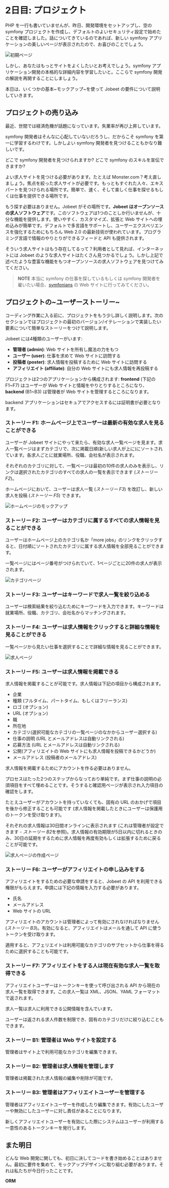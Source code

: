 2日目: プロジェクト
==================

PHP を一行も書いていませんが、昨日、開発環境をセットアップし、空の symfony プロジェクトを作成し、デフォルトのよいセキュリティ設定で始めたことを確認しました。話についてきているのであれば、新しい symfony アプリケーションの美しいページが表示されたので、お喜びのことでしょう。


![初期ページ](http://www.symfony-project.org/images/jobeet/1_4/01/congratulations.png)

しかし、あなたはもっとサイトをよくしたいとお考えでしょう。symfony アプリケーション開発の本格的な詳細内容を学習したいと。ここらで symfony 開発の解説を再開することにしましょう。

本日は、いくつかの基本~モックアップ~を使って Jobeet の要件について説明していきます。

プロジェクトの売り込み
---------------------

最近、世間では経済危機が話題になっています。失業率が再び上昇しています。

symfony 開発者はそんなに心配していないだろうし、だからこそ symfony を第一に学習するわけです。しかしよい symfony 開発者を見つけることもかなり難しいです。

どこで symfony 開発者を見つけられますか? どこで symfony のスキルを宣伝できますか?

よい求人サイトを見つける必要があります。たとえば Monster.com？考え直しましょう。焦点を絞った求人サイトが必要です。もっともすぐれた人々、エキスパートを見つけられる場所です。簡単で、速く、そして楽しく仕事を探せるもしくは仕事を提供できる場所です。

もう探す必要はありません。Jobeet がその場所です。**Jobeet はオープンソースの求人ソフトウェア**です。このソフトウェアは1つのことしか行いませんが、十分な機能を提供します。使いやすく、カスタマイズ、拡張と Web サイトへの埋め込みが簡単です。デフォルトで多言語をサポートし、ユーザーエクスペリエンスを強化するためにもちろん Web 2.0 の最新技術が使われています。プログラミング言語で情報のやりとりができるフィードと API も提供されます。

そういう求人サイトはもう存在してるって？利用者として見れば、インターネットには Jobeet のような求人サイトはたくさん見つかるでしょう。しかし上記で述べたような豊富な機能をもつオープンソースの求人ソフトウェアを見つけてみてください。

>**NOTE**
>本当に symfony の仕事を探しているもしくは symfony 開発者を雇いたい場合、[symfonians](http://symfonians.net/) の Web サイトに行ってみてください。

プロジェクトの~ユーザーストーリー~
------------------------------------

コーディング作業に入る前に、プロジェクトをもう少し詳しく説明します。次のセクションではプロジェクトの最初のバージョン/イテレーションで実装したい要素について簡単なストーリーをつけて説明します。

Jobeet には4種類のユーザーがいます:

 * **管理者 (admin)**: Web サイトを所有し魔法の力をもつ
 * **ユーザー (user)**: 仕事を求めて Web サイトに訪問する
 * **投稿者 (poster)**: 求人情報を投稿するために Web サイトに訪問する
 * **アフィリエイト (affiliate)**: 自分の Web サイトにも求人情報を再投稿する

プロジェクトは2つのアプリケーションから構成されます: **frontend** (下記の F1~F7) はユーザーが Web サイトと情報をやりとりするところになり、**backend** (B1~B3) は管理者が Web サイトを管理するところになります。

backend アプリケーションはセキュアでアクセスするには証明書が必要となります。

### ストーリー F1: ホームページ上でユーザーは最新の有効な求人を見ることができる

ユーザーが Jobeet サイトにやって来たら、有効な求人一覧ページを見ます。求人一覧ページはまずカテゴリで、次に掲載日順(新しい求人が上に)にソートされています。各求人ごとに就業場所、役職、会社名が表示されます。

それぞれのカテゴリに対して、一覧ページは最初の10件の求人のみを表示し、リンクは選択されたカテゴリのすべての求人の一覧を表示できます (*ストーリー F2*)。

ホームページにおいて、ユーザーは求人一覧 (*ストーリー F3*) を改訂し、新しい求人を投稿 (*ストーリー F5*) できます。

![ホームページのモックアップ](http://www.symfony-project.org/images/jobeet/1_4/02/mockup_homepage.png)

### ストーリー F2: ユーザーはカテゴリに属するすべての求人情報を見ることができる

ユーザーはホームページ上のカテゴリ名か「more jobs」のリンクをクリックすると、日付順にソートされたカテゴリに属する求人情報を全部見ることができます。

一覧ページにはページ番号がつけられていて、1ページごとに20件の求人が表示されます。

![カテゴリページ](http://www.symfony-project.org/images/jobeet/1_4/02/mockup_category.png)

### ストーリー F3: ユーザーはキーワードで求人一覧を絞り込める

ユーザーは検索結果を絞り込むためにキーワードを入力できます。キーワードは就業場所、役職、カテゴリ、会社名からマッチングされます。

### ストーリー F4: ユーザーは求人情報をクリックすると詳細な情報を見ることができる

一覧ページから見たい仕事を選択することで詳細な情報を見ることができます。

![求人ページ](http://www.symfony-project.org/images/jobeet/1_4/02/mockup_job.png)

### ストーリー F5: ユーザーは求人情報を掲載できる

求人情報を掲載することが可能です。求人情報は下記の項目から構成されます。

  * 企業
  * 種類 (フルタイム、パートタイム、もしくはフリーランス)
  * ロゴ (オプション)
  * URL (オプション)
  * 職
  * 所在地
  * カテゴリ(選択可能なカテゴリの一覧ページのなかからユーザー選択する)
  * 仕事の説明 (URL とメールアドレスは自動リンクされる)
  * 応募方法 (URL とメールアドレスは自動リンクされる)
  * 公開(アフィリエイトの Web サイトにも求人情報を投稿できるかどうか)
  * メールアドレス (投稿者のメールアドレス)

求人情報を掲載するためにアカウントを作る必要はありません。

プロセスはたった2つのステップからなっており単純です。まず仕事の説明の必須項目をすべて埋めることです。そうすると確認用ページが表示され入力項目の確認をします。

たとえユーザーがアカウントを持っていなくても、固有の URL のおかげで項目を後から修正することも可能です (求人情報を掲載したときにユーザーは保護用のトークンを受け取ります)。

それぞれの求人情報は30日間オンラインに表示されます (これは管理者が設定できます - *ストーリー B2*を参照)。求人情報の有効期限が5日以内に切れるときのみ、30日の延期をするために求人情報を再度有効もしくは拡張するために戻ることが可能です。

![求人ページの作成ページ](http://www.symfony-project.org/images/jobeet/1_4/02/mockup_post.png)

### ストーリー F6: ユーザーがアフィリエイトの申し込みをする

アフィリエイトをするための必要な申請をすると、Jobeet の API を利用できる権限がもらえます。申請には下記の情報を入力する必要があります。

  * 氏名
  * メールアドレス
  * Web サイトの URL

アフィリエイトのアカウントは管理者によって有効にされなければなりません (*ストーリー B3*)。有効になると、アフィリエイトはメールを通して API に使うトークンを受け取ります。

適用すると、アフェリエイトは利用可能なカテゴリのサブセットから仕事を得るために選択することも可能です。

### ストーリー F7: アフィリエイトをする人は現在有効な求人一覧を取得できる

アフィリエイトユーザーはトークンキーを使って呼び出される API から現在の求人一覧を取得できます。この求人一覧は XML、JSON、YAML フォーマットで返されます。

求人一覧は求人に利用できる公開情報を含んでいます。

ユーザーは返される求人件数を制限でき、固有のカテゴリだけに絞り込むこともできます。

### ストーリー B1: 管理者は Web サイトを設定する

管理者はサイト上で利用可能なカテゴリを編集できます。

### ストーリー B2: 管理者は求人情報を管理します

管理者は掲載された求人情報の編集や削除が可能です。

### ストーリー B3: 管理者はアフィリエイトユーザーを管理する

管理者はアフィリエイトユーザーを作成したり編集できます。有効にしたユーザーや無効にしたユーザーに対し責任があることになります。

新しくアフィリエイトユーザーを有効にした際にシステムはユーザーが利用する一意性のあるトークンキーを発行します。

また明日
--------

どんな Web 開発に関しても、初日に決してコードを書き始めることはありません。最初に要件を集めて、モックアップデザインに取り組む必要があります。それは私たちが今日行ったことです。

__ORM__
